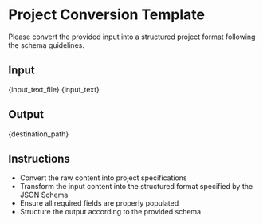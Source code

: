 # Project Conversion Template

Please convert the provided input into a structured project format following the schema guidelines.

## Input
{input_text_file}
{input_text}

## Output
{destination_path}

## Instructions
- Convert the raw content into project specifications
- Transform the input content into the structured format specified by the JSON Schema
- Ensure all required fields are properly populated
- Structure the output according to the provided schema
